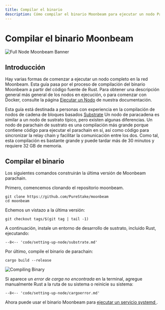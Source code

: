 ```yaml
---
title: Compilar el binario
description: Cómo compilar el binario Moonbeam para ejecutar un nodo Parachain completo, obtener acceso a los puntos finales RPC y producir bloques para Moonbeam Network.
---
```


# Compilar el binario Moonbeam

![Full Node Moonbeam Banner](/images/fullnode/compile-binary-banner.png)

## Introducción

Hay varias formas de comenzar a ejecutar un nodo completo en la red Moonbeam. Esta guía pasa por el proceso de compilación del binario Moonbeam a partir del código fuente de Rust. Para obtener una descripción general más general de los nodos en ejecución, o para comenzar con Docker, consulte la página [Ejecutar un Nodo](/node-operators/networks/full-node) de nuestra documentación.

Esta guía está destinada a personas con experiencia en la compilación de nodos de cadena de bloques basados [Substrate](https://substrate.dev/) Un nodo de paracadena es similar a un nodo de sustrato típico, pero existen algunas diferencias. Un nodo de parachain de sustrato es una compilación más grande porque contiene código para ejecutar el parachain en sí, así como código para sincronizar la relay chain y facilitar la comunicación entre los dos. Como tal, esta compilación es bastante grande y puede tardar más de 30 minutos y requiere 32 GB de memoria.

## Compilar el binario

Los siguientes comandos construirán la última versión de Moonbeam parachain.

Primero, comencemos clonando el repositorio moonbeam.

```
git clone https://github.com/PureStake/moonbeam
cd moonbeam
```

Echemos un vistazo a la última versión:

```
git checkout tags/$(git tag | tail -1)
```

A continuación, instale un entorno de desarrollo de sustrato, incluido Rust, ejecutando:

```
--8<-- 'code/setting-up-node/substrate.md'
```

Por último, compile el binario de parachain:

```
cargo build --release
```

![Compiling Binary](/images/fullnode/compile-binary1.png)

Si aparece un _error de carga no encontrada_ en la terminal, agregue manualmente Rust a la ruta de su sistema o reinicie su sistema:

```
--8<-- 'code/setting-up-node/cargoerror.md'
```

Ahora puede usar el binario Moonbeam para [ejecutar un servicio systemd ](/node-operators/networks/full-node/#running-the-systemd-service).
